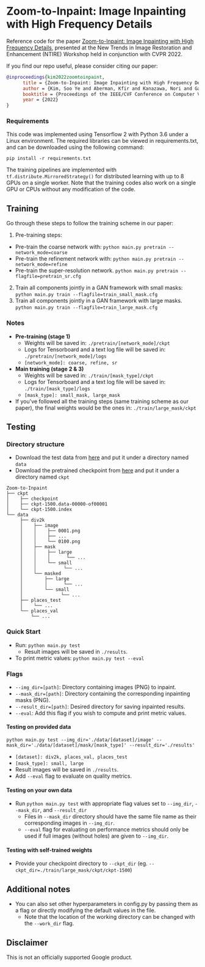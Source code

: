 # Zoom-to-Inpaint: Image Inpainting with High Frequency Details

Reference code for the paper [Zoom-to-Inpaint: Image Inpainting with High Frequency Details](https://arxiv.org/pdf/2012.09401.pdf), presented at the New Trends in Image Restoration and Enhancement (NTIRE) Workshop held in conjunction with CVPR 2022.

If you find our repo useful, please consider citing our paper:

```bibtex
@inproceedings{kim2022zoomtoinpaint,
      title = {Zoom-to-Inpaint: Image Inpainting with High Frequency Details}, 
      author = {Kim, Soo Ye and Aberman, Kfir and Kanazawa, Nori and Garg, Rahul and Wadhwa, Neal and Chang, Huiwen and Karnad, Nikhil and Kim, Munchurl and Liba, Orly},
      booktitle = {Proceedings of the IEEE/CVF Conference on Computer Vision and Pattern Recognition Workshops},
      year = {2022}
}
```

### Requirements
This code was implemented using Tensorflow 2 with Python 3.6 under a Linux environment.
The required libraries can be viewed in requirements.txt, and can be downloaded using the following command:

`pip install -r requirements.txt`

The training pipelines are implemented with `tf.distribute.MirroredStrategy()` for distributed learning with up to 8 GPUs on a single worker. Note that the training codes also work on a single GPU or CPUs without any modification of the code.

## Training
Go through these steps to follow the training scheme in our paper:

1. Pre-training steps:
  * Pre-train the coarse network with:
    `python main.py pretrain --network_mode=coarse`
  * Pre-train the refinement network with:
    `python main.py pretrain --network_mode=refine`
  * Pre-train the super-resolution network.
    `python main.py pretrain --flagfile=pretrain_sr.cfg`

2. Train all components jointly in a GAN framework with small masks:
  `python main.py train --flagfile=train_small_mask.cfg`
3. Train all components jointly in a GAN framework with large masks.
  `python main.py train --flagfile=train_large_mask.cfg`

### Notes
* **Pre-training (stage 1)**
  * Weights will be saved in: `./pretrain/[network_mode]/ckpt`
  * Logs for Tensorboard and a text log file will be saved in: `./pretrain/[network_mode]/logs`
  * `[network_mode]: coarse, refine, sr`
* **Main training (stage 2 & 3)**
  * Weights will be saved in: `./train/[mask_type]/ckpt`
  * Logs for Tensorboard and a text log file will be saved in: `./train/[mask_type]/logs`
  * `[mask_type]: small_mask, large_mask`
* If you've followed all the training steps (same training scheme as our paper), the final weights would be the ones in: `./train/large_mask/ckpt`

## Testing

### Directory structure
* Download the test data from [here](https://drive.google.com/file/d/1DOoB0YD4FhT8-fm1rB22Vr7jshNpUN_J/view?usp=sharing) and put it under a directory named `data`
* Download the pretrained checkpoint from [here](https://drive.google.com/file/d/1OtANy4Xjx1ev2OpdfohnNXKpnQOPyrjp/view?usp=sharing) and put it under a directory named `ckpt`

```
Zoom-to-Inpaint
├── ckpt
│    ├── checkpoint
│    ├── ckpt-1500.data-00000-of00001
│    └── ckpt-1500.index
└── data
     ├── div2k
     │    ├── image
     │    │    ├── 0001.png
     │    │    ├── ...
     │    │    └── 0100.png
     │    ├── mask
     │    │    ├── large
     │    │    │      └── ...
     │    │    └── small
     │    │          └── ...
     │    └── masked
     │        ├── large
     │        │      └── ...
     │        └── small
     │              └── ...
     ├── places_test
     │    └── ...
     └── places_val
         └── ...
```

### Quick Start
* Run: `python main.py test`
  * Result images will be saved in `./results`.
* To print metric values: `python main.py test --eval`

### Flags
* `--img_dir=[path]`: Directory containing images (PNG) to inpaint.
* `--mask_dir=[path]`: Directory containing the corresponding inpainting masks (PNG).
* `--result_dir=[path]`: Desired directory for saving inpainted results.
* `--eval`: Add this flag if you wish to compute and print metric values.

#### Testing on provided data
```
python main.py test --img_dir='./data/[dataset]/image' --mask_dir='./data/[dataset]/mask/[mask_type]' --result_dir='./results'
```
  * `[dataset]: div2k, places_val, places_test`
  * `[mask_type]: small, large`
  * Result images will be saved in `./results`.
* Add `--eval` flag to evaluate on quality metrics.

#### Testing on your own data
* Run `python main.py test` with appropriate flag values set to `--img_dir`, `--mask_dir`, and `--result_dir`
  * Files in `--mask_dir` directory should have the same file name as their corresponding images in `--img_dir`.
  * `--eval` flag for evaluating on performance metrics should only be used if full images (without holes) are given to `--img_dir`.

#### Testing with self-trained weights
* Provide your checkpoint directory to `--ckpt_dir` (eg. `--ckpt_dir=./train/large_mask/ckpt/ckpt-1500`)

## Additional notes
* You can also set other hyperparameters in config.py by passing them as a flag or directly modifying the default values in the file.
  * Note that the location of the working directory can be changed with the `--work_dir` flag.

## Disclaimer
This is not an officially supported Google product.
